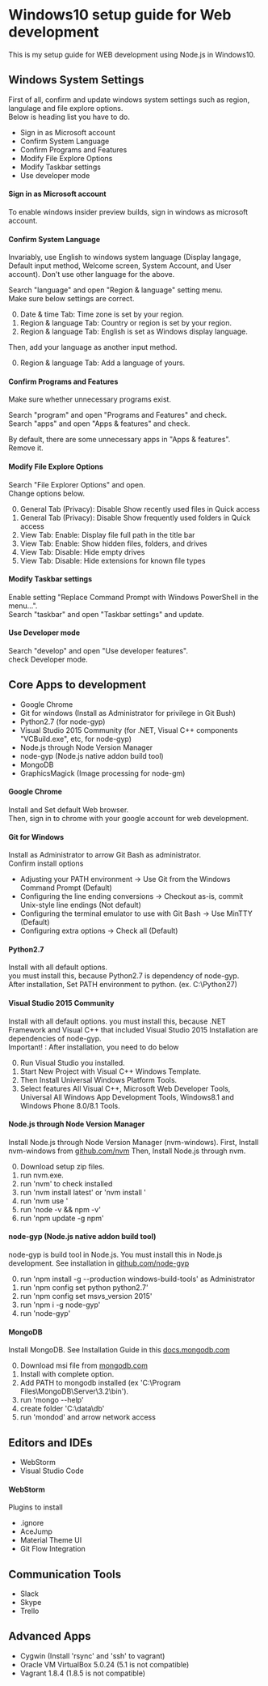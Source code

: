 # Windows10 setup guide for Web development
This is my setup guide for WEB development using Node.js in Windows10.



## Windows System Settings
First of all, confirm and update windows system settings such as region, langulage and file explore options.  
Below is heading list you have to do.

- Sign in as Microsoft account
- Confirm System Language
- Confirm Programs and Features
- Modify File Explore Options
- Modify Taskbar settings
- Use developer mode


#### Sign in as Microsoft account
To enable windows insider preview builds,  sign in windows as microsoft account.


#### Confirm System Language
Invariably, use English to windows system language (Display langage, Default input method, Welcome screen, System Account, and User account). 
Don't use other language for the above.

Search "language" and open "Region & language" setting menu.  
Make sure below settings are correct.

0. Date & time Tab: Time zone is set by your region.
0. Region & language Tab: Country or region is set by your region.
0. Region & language Tab: English is set as Windows display language.

Then, add your language as another input method.

0. Region & language Tab: Add a language of yours.


#### Confirm Programs and Features
Make sure whether unnecessary programs exist.

Search "program" and open "Programs and Features" and check.  
Search "apps" and open "Apps & features" and check.

By default, there are some unnecessary apps in "Apps & features".  
Remove it.


#### Modify File Explore Options
Search "File Explorer Options" and open.  
Change options below.

0. General Tab (Privacy): Disable Show recently used files in Quick access
0. General Tab (Privacy): Disable Show frequently used folders in Quick access
0. View Tab: Enable: Display file full path in the title bar
0. View Tab: Enable: Show hidden files, folders, and drives
0. View Tab: Disable: Hide empty drives
0. View Tab: Disable: Hide extensions for known file types


#### Modify Taskbar settings
Enable setting "Replace Command Prompt with Windows PowerShell in the menu...".  
Search "taskbar" and open "Taskbar settings" and update.


#### Use Developer mode
Search "develop" and open "Use developer features".  
check Developer mode.



## Core Apps to development
- Google Chrome
- Git for windows (Install as Administrator for privilege in Git Bush)
- Python2.7 (for node-gyp)
- Visual Studio 2015 Community (for .NET, Visual C++ components "VCBuild.exe", etc, for node-gyp)
- Node.js through Node Version Manager
- node-gyp (Node.js native addon build tool)
- MongoDB
- GraphicsMagick (Image processing for node-gm)

#### Google Chrome
Install and Set default Web browser.  
Then, sign in to chrome with your google account for web development.

#### Git for Windows
Install as Administrator to arrow Git Bash as administrator.  
Confirm install options  

- Adjusting your PATH environment -> Use Git from the Windows Command Prompt (Default)
- Configuring the line ending conversions -> Checkout as-is, commit Unix-style line endings (Not default)
- Configuring the terminal emulator to use with Git Bash -> Use MinTTY (Default)
- Configuring extra options -> Check all (Default)

#### Python2.7
Install with all default options.  
you must install this, because Python2.7 is dependency of node-gyp.  
After installation, Set PATH environment to python.
(ex. C:\Python27)

#### Visual Studio 2015 Community
Install with all default options.
you must install this, because .NET Framework and Visual C++ that included Visual Studio 2015 Installation are dependencies of node-gyp.  
Important! :  After installation, you need to do below

0. Run Visual Studio you installed.
0. Start New Project with Visual C++ Windows Template.
0. Then Install Universal Windows Platform Tools.
0. Select features All Visual C++, Microsoft Web Developer Tools, Universal All Windows App Development Tools, Windows8.1 and Windows Phone 8.0/8.1 Tools.

#### Node.js through Node Version Manager
Install Node.js through Node Version Manager (nvm-windows).
First, Install nvm-windows from [github.com/nvm](https://github.com/coreybutler/nvm-windows/releases)
Then, Install Node.js through nvm.

0. Download setup zip files.
0. run nvm.exe.
0. run 'nvm' to check installed
0. run 'nvm install latest' or 'nvm install <version>'
0. run 'nvm use <installed version>'
0. run 'node -v && npm -v'
0. run 'npm update -g npm'

#### node-gyp (Node.js native addon build tool)
node-gyp is build tool in Node.js.
You must install this in Node.js development.
See installation in [github.com/node-gyp](https://github.com/nodejs/node-gyp)

0. run 'npm install -g --production windows-build-tools' as Administrator
0. run 'npm config set python python2.7'
0. run 'npm config set msvs_version 2015'
0. run 'npm i -g node-gyp'
0. run 'node-gyp'

#### MongoDB
Install MongoDB.
See Installation Guide in this [docs.mongodb.com](https://docs.mongodb.com/manual/tutorial/install-mongodb-on-windows/)

0. Download msi file from [mongodb.com](https://www.mongodb.com/download-center#community)
0. Install with complete option.
0. Add PATH to mongodb installed (ex 'C:\Program Files\MongoDB\Server\3.2\bin').
0. run 'mongo --help'
0. create folder 'C:\data\db'
0. run 'mondod' and arrow network access



## Editors and IDEs

- WebStorm
- Visual Studio Code

#### WebStorm
Plugins to install
- .ignore
- AceJump
- Material Theme UI
- Git Flow Integration


## Communication Tools
- Slack
- Skype
- Trello


## Advanced Apps
- Cygwin (Install 'rsync' and 'ssh' to vagrant)
- Oracle VM VirtualBox 5.0.24 (5.1 is not compatible)
- Vagrant 1.8.4 (1.8.5 is not compatible)
